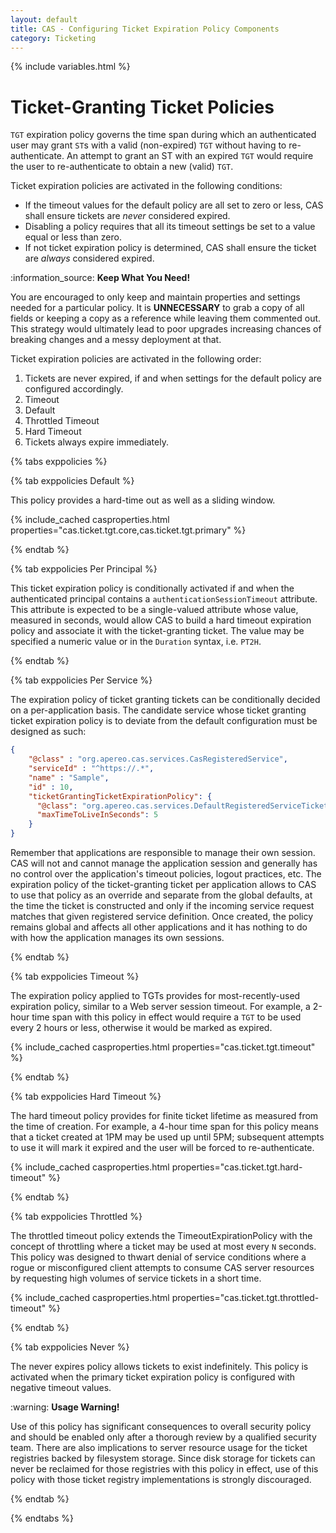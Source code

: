 ```yaml
---
layout: default
title: CAS - Configuring Ticket Expiration Policy Components
category: Ticketing
---
```


{% include variables.html %}

# Ticket-Granting Ticket Policies

`TGT` expiration policy governs the time span during which an authenticated user may grant `ST`s with a valid (non-expired) `TGT` without
having to re-authenticate. An attempt to grant an ST with an expired `TGT` would require the user to re-authenticate
to obtain a new (valid) `TGT`.

Ticket expiration policies are activated in the following conditions:

- If the timeout values for the default policy are all set to zero or less, CAS shall ensure tickets are *never* considered expired.
- Disabling a policy requires that all its timeout settings be set to a value equal or less than zero.
- If not ticket expiration policy is determined, CAS shall ensure the ticket are *always* considered expired.

<div class="alert alert-info">:information_source: <strong>Keep What You Need!</strong><p>You are encouraged to only keep and maintain 
properties and settings needed for a particular policy. It is <strong>UNNECESSARY</strong> to grab a copy of all 
fields or keeping a copy as a reference while leaving them commented out. This strategy would ultimately lead to 
poor upgrades increasing chances of breaking changes and a messy deployment at that.</p></div>

Ticket expiration policies are activated in the following order:

1. Tickets are never expired, if and when settings for the default policy are configured accordingly.
2. Timeout
3. Default
4. Throttled Timeout
5. Hard Timeout
6. Tickets always expire immediately.

{% tabs exppolicies %}

{% tab exppolicies Default %}

This policy provides a hard-time out as well as a sliding window.

{% include_cached casproperties.html properties="cas.ticket.tgt.core,cas.ticket.tgt.primary" %}

{% endtab %}

{% tab exppolicies Per Principal %}

This ticket expiration policy is conditionally activated if and when the authenticated principal contains a `authenticationSessionTimeout` attribute.
This attribute is expected to be a single-valued attribute whose value, measured in seconds, would allow CAS to build a hard timeout
expiration policy and associate it with the ticket-granting ticket. The value may be specified a numeric value or in the `Duration` syntax, i.e. `PT2H`.

{% endtab %}

{% tab exppolicies Per Service %}

The expiration policy of ticket granting tickets can be conditionally decided on a per-application basis. The candidate service
whose ticket granting ticket expiration policy is to deviate from the default configuration must be designed as such:

```json
{
    "@class" : "org.apereo.cas.services.CasRegisteredService",
    "serviceId" : "^https://.*",
    "name" : "Sample",
    "id" : 10,
    "ticketGrantingTicketExpirationPolicy": {
      "@class": "org.apereo.cas.services.DefaultRegisteredServiceTicketGrantingTicketExpirationPolicy",
      "maxTimeToLiveInSeconds": 5
    }
}
```

Remember that applications are responsible to manage their own session. CAS will not and cannot manage the application session
and generally has no control over the application's timeout policies, logout practices, etc. The expiration policy
of the ticket-granting ticket per application allows to CAS to use that policy as an override and separate from the global defaults,
at the time the ticket is constructed and only if the incoming service request matches
that given registered service definition. Once created, the policy remains global and affects all other applications and
it has nothing to do with how the application manages its own sessions.

{% endtab %}

{% tab exppolicies Timeout %}

The expiration policy applied to TGTs provides for most-recently-used expiration policy, similar to a Web server session timeout.
For example, a 2-hour time span with this policy in effect would require a `TGT` to be used every 2 hours or less, otherwise
it would be marked as expired.

{% include_cached casproperties.html properties="cas.ticket.tgt.timeout" %}

{% endtab %}

{% tab exppolicies Hard Timeout %}

The hard timeout policy provides for finite ticket lifetime as measured from the time of creation. For example, a 4-hour time span
for this policy means that a ticket created at 1PM may be used up until 5PM; subsequent attempts to use it will mark it expired
and the user will be forced to re-authenticate.

{% include_cached casproperties.html properties="cas.ticket.tgt.hard-timeout" %}

{% endtab %}

{% tab exppolicies Throttled %}

The throttled timeout policy extends the TimeoutExpirationPolicy with the concept of throttling where a ticket may be used at
most every `N` seconds. This policy was designed to thwart denial of service conditions where a rogue or misconfigured client
attempts to consume CAS server resources by requesting high volumes of service tickets in a short time.

{% include_cached casproperties.html properties="cas.ticket.tgt.throttled-timeout" %}

{% endtab %}

{% tab exppolicies Never %}

The never expires policy allows tickets to exist indefinitely. This policy is activated when the primary ticket expiration
policy is configured with negative timeout values.

<div class="alert alert-warning">:warning: <strong>Usage Warning!</strong><p>Use of this policy has significant consequences to overall
security policy and should be enabled only after a thorough review by a qualified security team. There are also implications to
server resource usage for the ticket registries backed by filesystem storage. Since disk storage for tickets can never be reclaimed
for those registries with this policy in effect, use of this policy with those ticket registry implementations
is strongly discouraged.</p></div>

{% endtab %}

{% endtabs %}
